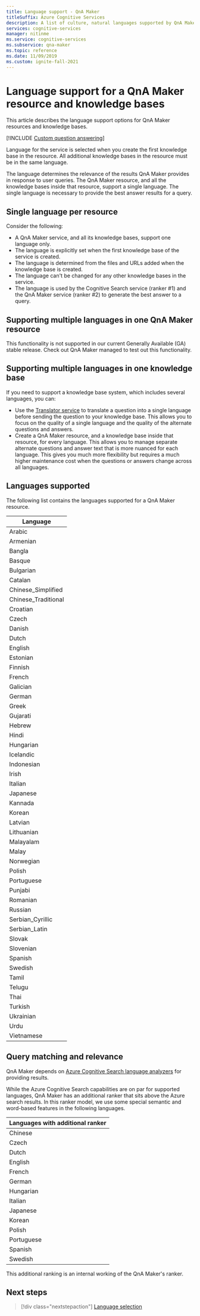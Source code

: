 ```yaml
---
title: Language support - QnA Maker
titleSuffix: Azure Cognitive Services
description: A list of culture, natural languages supported by QnA Maker for your knowledge base. Do not mix languages in the same knowledge base.
services: cognitive-services
manager: nitinme
ms.service: cognitive-services
ms.subservice: qna-maker
ms.topic: reference
ms.date: 11/09/2019
ms.custom: ignite-fall-2021
---
```

# Language support for a QnA Maker resource and knowledge bases

This article describes the language support options for QnA Maker resources and knowledge bases. 

[!INCLUDE [Custom question answering](../includes/new-version.md)]

Language for the service is selected when you create the first knowledge base in the resource. All additional knowledge bases in the resource must be in the same language. 

The language determines the relevance of the results QnA Maker provides in response to user queries. The QnA Maker resource, and all the knowledge bases inside that resource, support a single language. The single language is necessary to provide the best answer results for a query.

## Single language per resource

Consider the following:

* A QnA Maker service, and all its knowledge bases, support one language only.
* The language is explicitly set when the first knowledge base of the service is created.
* The language is determined from the files and URLs added when the knowledge base is created.
* The language can't be changed for any other knowledge bases in the service.
* The language is used by the Cognitive Search service (ranker #1) and the QnA Maker service (ranker #2) to generate the best answer to a query.

## Supporting multiple languages in one QnA Maker resource

This functionality is not supported in our current Generally Available (GA) stable release. Check out QnA Maker managed to test out this functionality. 

## Supporting multiple languages in one knowledge base

If you need to support a knowledge base system, which includes several languages, you can:

* Use the [Translator service](../../translator/translator-info-overview.md) to translate a question into a single language before sending the question to your knowledge base. This allows you to focus on the quality of a single language and the quality of the alternate questions and answers.
* Create a QnA Maker resource, and a knowledge base inside that resource, for every language. This allows you to manage separate alternate questions and answer text that is more nuanced for each language. This gives you much more flexibility but requires a much higher maintenance cost when the questions or answers change across all languages.


## Languages supported

The following list contains the languages supported for a QnA Maker resource. 

| Language |
|--|
| Arabic |
| Armenian |
| Bangla |
| Basque |
| Bulgarian |
| Catalan |
| Chinese_Simplified |
| Chinese_Traditional |
| Croatian |
| Czech |
| Danish |
| Dutch |
| English |
| Estonian |
| Finnish |
| French |
| Galician |
| German |
| Greek |
| Gujarati |
| Hebrew |
| Hindi |
| Hungarian |
| Icelandic |
| Indonesian |
| Irish |
| Italian |
| Japanese |
| Kannada |
| Korean |
| Latvian |
| Lithuanian |
| Malayalam |
| Malay |
| Norwegian |
| Polish |
| Portuguese |
| Punjabi |
| Romanian |
| Russian |
| Serbian_Cyrillic |
| Serbian_Latin |
| Slovak |
| Slovenian |
| Spanish |
| Swedish |
| Tamil |
| Telugu |
| Thai |
| Turkish |
| Ukrainian |
| Urdu |
| Vietnamese |

## Query matching and relevance
QnA Maker depends on [Azure Cognitive Search language analyzers](/rest/api/searchservice/language-support) for providing results.

While the Azure Cognitive Search capabilities are on par for supported languages, QnA Maker has an additional ranker that sits above the Azure search results. In this ranker model, we use some special semantic and word-based features in the following languages.

|Languages with additional ranker|
|--|
|Chinese|
|Czech|
|Dutch|
|English|
|French|
|German|
|Hungarian|
|Italian|
|Japanese|
|Korean|
|Polish|
|Portuguese|
|Spanish|
|Swedish|

This additional ranking is an internal working of the QnA Maker's ranker.

## Next steps

> [!div class="nextstepaction"]
> [Language selection](../index.yml)

